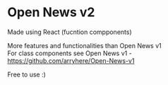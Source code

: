 # Open News v2
Made using React (fucntion compponents)

More features and functionalities than Open News v1\
For class components see Open News v1 - https://github.com/arryhere/Open-News-v1

Free to use :)